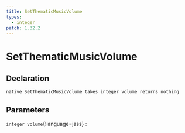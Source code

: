 ```yaml
---
title: SetThematicMusicVolume
types:
  - integer
patch: 1.32.2
---
```


# SetThematicMusicVolume

## Declaration

```jass
native SetThematicMusicVolume takes integer volume returns nothing
```

## Parameters
`integer volume`{!language=jass}
: 
